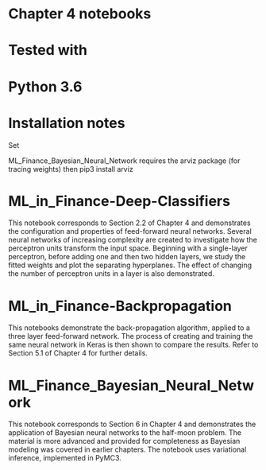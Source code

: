 # Chapter 4 notebooks 

# Tested with 
# Python 3.6

# Installation notes

Set 

ML_Finance_Bayesian_Neural_Network requires the arviz package (for tracing weights)
then pip3 install arviz 

# ML_in_Finance-Deep-Classifiers
This notebook corresponds to Section 2.2 of Chapter 4 and demonstrates the configuration and properties of feed-forward neural networks. Several neural networks of increasing complexity are created to investigate how the perceptron units transform the input space. 
Beginning with a single-layer perceptron, before adding one and then two hidden layers, we study the fitted weights and plot the separating hyperplanes. The effect of changing the number of perceptron units in a layer is also demonstrated.

# ML_in_Finance-Backpropagation 
This notebooks demonstrate the back-propagation algorithm, applied to a three layer feed-forward network. The process of creating and training the same neural network in Keras is then shown to compare the results. Refer to Section 5.1 of Chapter 4 for further details. 

# ML_Finance_Bayesian_Neural_Network
This notebook corresponds to Section 6 in Chapter 4 and demonstrates the application of Bayesian neural networks to the half-moon problem. The material is more advanced and provided for completeness as Bayesian modeling was covered in earlier chapters. The notebook uses variational inference, implemented in PyMC3. 
